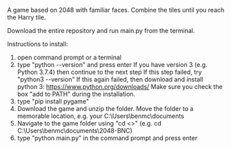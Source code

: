 A game based on 2048 with familiar faces. Combine the tiles until you reach 
the Harry tile.

Download the entire repository and run main.py from the terminal.

Instructions to install:
1) open command prompt or a terminal
2) type "python --version" and press enter
If you have version 3 (e.g. Python 3.7.4) then continue to the next step
  If this step failed, try "python3 --version"
    If this again failed, then download and install python 3: https://www.python.org/downloads/
    Make sure you check the box "add to PATH" during the installation.
3) type "pip install pygame"
4) Download the game and unzip the folder. Move the folder to a memorable location, e.g. your C:\\Users\benmc\documents
5) Navigate to the game folder using "cd <<INSERT FOLDER HERE>>" (e.g. cd C:\\Users\benmc\documents\2048-BNC)
6) type "python main.py" in the command prompt and press enter 
